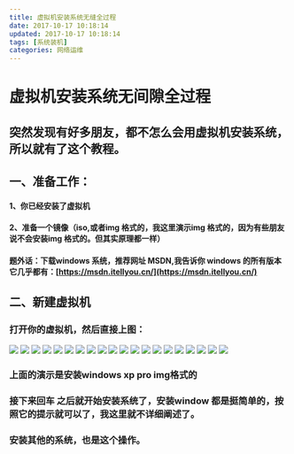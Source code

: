 ```yaml
---
title: 虚拟机安装系统无缝全过程
date: 2017-10-17 10:18:14
updated: 2017-10-17 10:18:14
tags: [系统装机]
categories: 网络运维
---
```

# 虚拟机安装系统无间隙全过程
## 突然发现有好多朋友，都不怎么会用虚拟机安装系统，所以就有了这个教程。
## 一、准备工作：
#### 1、你已经安装了虚拟机
#### 2、准备一个镜像（iso,或者img 格式的，我这里演示img 格式的，因为有些朋友说不会安装img 格式的。但其实原理都一样）
#### 题外话：下载windows 系统，推荐网址 MSDN,我告诉你 windows 的所有版本它几乎都有：[https://msdn.itellyou.cn/](https://msdn.itellyou.cn/)

## 二、新建虚拟机
### 打开你的虚拟机，然后直接上图：
![](52486.png)
![](54082.png)
![](16938.png)
![](75324.png)
![](39451.png)
![](87620.png)
![](80194.png)
![](84601.png)
![](18530.png)
![](60497.png)
![](46890.png)
![](29763.png)
![](57943.png)
![](03712.png)
![](15837.png)
![](07432.png)
![](40698.png)
![](59164.png)
![](16892.png)
![](36142.png)

### 上面的演示是安装windows xp pro img格式的
### 接下来回车 之后就开始安装系统了，安装window 都是挺简单的，按照它的提示就可以了，我这里就不详细阐述了。
### 安装其他的系统，也是这个操作。

